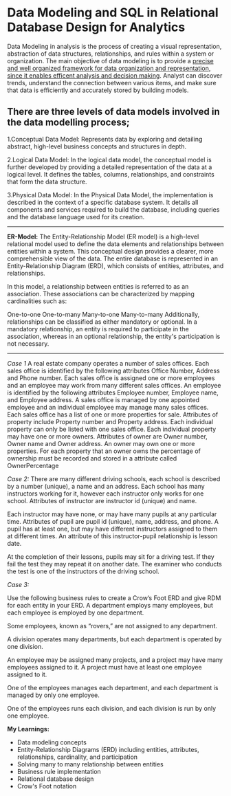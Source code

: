 # Data Modeling and SQL in Relational Database Design for Analytics
Data Modeling in analysis is the process of creating a visual representation, abstraction of data structures, relationships, and rules within a system or organization. The main objective of data modeling is to provide a <ins>precise and well organized framework for data organization and representation, since it enables efficent analysis and decision making</ins>. Analyst can discover trends, understand the connection between various items, and make sure that data is efficiently and accurately stored by building models.



## There are three levels of data models involved in the data modelling process; 
1.Conceptual Data Model: Represents data by exploring and detailing abstract, high-level business concepts and structures in depth.

2.Logical Data Model: In the logical data model, the conceptual model is further developed by providing a detailed representation of the data at a logical level. It defines the tables, columns, relationships, and constraints that form the data structure.  

3.Physical Data Model: In the Physical Data Model, the implementation is described in the context of a specific database system. It details all components and services required to build the database, including queries and the database language used for its creation.   

----

**ER-Model:** The Entity-Relationship Model (ER model) is a high-level relational model used to define the data elements and relationships between entities within a system. This conceptual design provides a clearer, more comprehensible view of the data. The entire database is represented in an Entity-Relationship Diagram (ERD), which consists of entities, attributes, and relationships.

In this model, a relationship between entities is referred to as an association. These associations can be characterized by mapping cardinalities such as:

One-to-one
One-to-many
Many-to-one
Many-to-many
Additionally, relationships can be classified as either mandatory or optional. In a mandatory relationship, an entity is required to participate in the association, whereas in an optional relationship, the entity's participation is not necessary.

____

*Case 1*
A real estate company operates a number of sales offices. Each sales office is identified by the following
attributes Office Number, Address and Phone number.
Each sales office is assigned one or more employees and an employee may work from many different sales
offices. An employee is identified by the following attributes Employee number, Employee name, and
Employee address.
A sales office is managed by one appointed employee and an individual employee may manage many sales
offices.
Each sales office has a list of one or more properties for sale. Attributes of property include Property number
and Property address.
Each individual property can only be listed with one sales office.
Each individual property may have one or more owners. Attributes of owner are Owner number, Owner name
and Owner address. An owner may own one or more properties.
For each property that an owner owns the percentage of ownership must be recorded and stored in a attribute
called OwnerPercentage


*Case 2:* 
There are many different driving schools, each school is described by a number (unique), a name and an
address. Each school has many instructors working for it, however each instructor only works for one school. Attributes
of instructor are instructor id (unique) and name.

Each instructor may have none, or may have many pupils at any particular time. Attributes of pupil are pupil id
(unique), name, address, and phone. A pupil has at least one, but may have different instructors assigned to
them at different times. An attribute of this instructor-pupil relationship is lesson date.

At the completion of their lessons, pupils may sit for a driving test. If they fail the test they may repeat it on
another date. The examiner who conducts the test is one of the instructors of the driving school.


*Case 3:*

Use the following business rules to create a Crow’s Foot ERD and give RDM for each
entity in your ERD.
A department employs many employees, but each employee is employed by one department.  

Some employees, known as “rovers,” are not assigned to any department.  

A division operates many departments, but each department is operated by one division.  

An employee may be assigned many projects, and a project may have many employees
assigned to it. A project must have at least one employee assigned to it.  

One of the employees manages each department, and each department is managed by only
one employee.  

One of the employees runs each division, and each division is run by only one employee.



**My Learnings:**
- Data modeling concepts
- Entity-Relationship Diagrams (ERD) including entities, attributes, relationships, cardinality, and participation
- Solving many to many relationship between entities
- Business rule implementation
- Relational database design
- Crow's Foot notation
